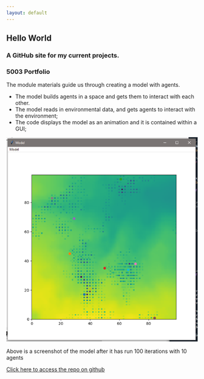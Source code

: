 ```yaml
---
layout: default
---
```


## Hello World
### A GitHub site for my current projects.

### 5003 Portfolio

The module materials guide us through creating a model with agents.

* The model builds agents in a space and gets them to interact with each other.
* The model reads in environmental data, and gets agents to interact with the environment;
* The code displays the model as an animation and it is contained within a GUI;

![Model](https://raw.githubusercontent.com/eilishrose/eilishrose.github.io/main/assets/img/Model.PNG "Model")

Above is a screenshot of the model after it has run 100 iterations with 10 agents

[Click here to access the repo on github](https://github.com/eilishrose/5003Portfolio) 